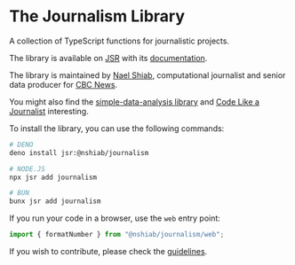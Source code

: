 # The Journalism Library

A collection of TypeScript functions for journalistic projects.

The library is available on [JSR](https://jsr.io/@nshiab/journalism) with its
[documentation](https://jsr.io/@nshiab/journalism/doc).

The library is maintained by [Nael Shiab](http://naelshiab.com/), computational
journalist and senior data producer for [CBC News](https://www.cbc.ca/news).

You might also find the
[simple-data-analysis library](https://github.com/nshiab/simple-data-analysis)
and [Code Like a Journalist](https://github.com/nshiab/code-like-a-journalist)
interesting.

To install the library, you can use the following commands:

```bash
# DENO
deno install jsr:@nshiab/journalism

# NODE.JS
npx jsr add journalism

# BUN
bunx jsr add journalism
```

If you run your code in a browser, use the `web` entry point:

```js
import { formatNumber } from "@nshiab/journalism/web";
```

If you wish to contribute, please check the
[guidelines](https://github.com/nshiab/journalism/blob/main/CONTRIBUTING.md).
